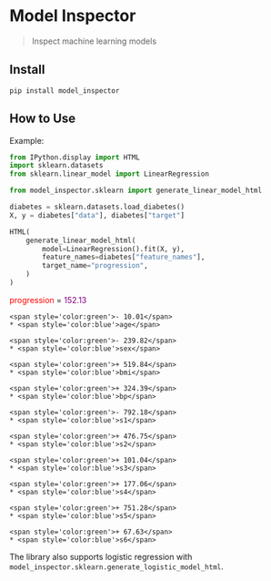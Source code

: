 # Model Inspector
> Inspect machine learning models


## Install

`pip install model_inspector`

## How to Use

Example:

```python
from IPython.display import HTML
import sklearn.datasets
from sklearn.linear_model import LinearRegression

from model_inspector.sklearn import generate_linear_model_html
```

```python
diabetes = sklearn.datasets.load_diabetes()
X, y = diabetes["data"], diabetes["target"]

HTML(
    generate_linear_model_html(
        model=LinearRegression().fit(X, y),
        feature_names=diabetes["feature_names"],
        target_name="progression",
    )
)
```





<span style='color:red'>progression</span>
= <span style='color:purple'>152.13</span>

    <span style='color:green'>- 10.01</span>
    * <span style='color:blue'>age</span>

    <span style='color:green'>- 239.82</span>
    * <span style='color:blue'>sex</span>

    <span style='color:green'>+ 519.84</span>
    * <span style='color:blue'>bmi</span>

    <span style='color:green'>+ 324.39</span>
    * <span style='color:blue'>bp</span>

    <span style='color:green'>- 792.18</span>
    * <span style='color:blue'>s1</span>

    <span style='color:green'>+ 476.75</span>
    * <span style='color:blue'>s2</span>

    <span style='color:green'>+ 101.04</span>
    * <span style='color:blue'>s3</span>

    <span style='color:green'>+ 177.06</span>
    * <span style='color:blue'>s4</span>

    <span style='color:green'>+ 751.28</span>
    * <span style='color:blue'>s5</span>

    <span style='color:green'>+ 67.63</span>
    * <span style='color:blue'>s6</span>




The library also supports logistic regression with `model_inspector.sklearn.generate_logistic_model_html`.
